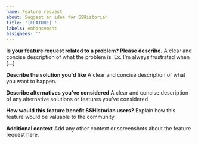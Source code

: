 ```yaml
---
name: Feature request
about: Suggest an idea for SSHistorian
title: '[FEATURE] '
labels: enhancement
assignees: ''
---
```


**Is your feature request related to a problem? Please describe.**
A clear and concise description of what the problem is. Ex. I'm always frustrated when [...]

**Describe the solution you'd like**
A clear and concise description of what you want to happen.

**Describe alternatives you've considered**
A clear and concise description of any alternative solutions or features you've considered.

**How would this feature benefit SSHistorian users?**
Explain how this feature would be valuable to the community.

**Additional context**
Add any other context or screenshots about the feature request here.